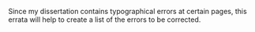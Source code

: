 Since my dissertation contains typographical errors at certain pages, this errata will help to create a list of the errors to be corrected.

